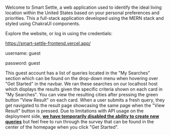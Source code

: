 Welcome to Smart Settle, a web application used to identify the ideal living location within the United States based on your personal preferences and priorities. This a full-stack application developed using the MERN stack and styled using ChakraUI components. 

Explore the website, or log in using the credentials:

https://smart-settle-frontend.vercel.app/

username: guest

password: guest

This guest account has a list of queries located in the "My Searches" section which can be found on the drop-down menu when hovering over "Get Started" in the navbar. We ran these searches on our localhost host which displays the results given the specific criteria shown on each card in "My Searches". You can view the resulting cities after pressing the green button "View Result" on each card. When a user submits a fresh query, they get navigated to the result page showcasing the same page when the "View Result" button is pressed. Due to limitations with API usage on the deployment side, <ins>**we have temporarily disabled the ability to create new queries**</ins> but feel free to run through the survey that can be found in the center of the homepage when you click "Get Started".
